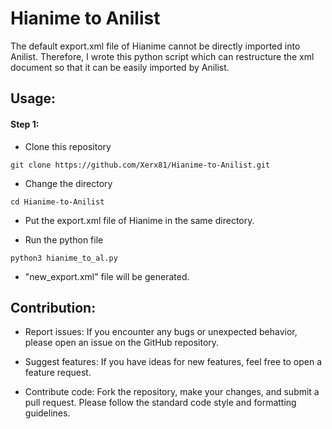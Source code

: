 # Hianime to Anilist

The default export.xml file of Hianime cannot be directly imported into Anilist. Therefore, I wrote this python script which can restructure the xml document so that it can be easily imported by Anilist.

## Usage:

#### Step 1:
- Clone this repository
```
git clone https://github.com/Xerx81/Hianime-to-Anilist.git
```

- Change the directory
```
cd Hianime-to-Anilist
```

- Put the export.xml file of Hianime in the same directory.

- Run the python file
```
python3 hianime_to_al.py
```

- "new_export.xml" file will be generated.

## Contribution:

- Report issues: If you encounter any bugs or unexpected behavior, please open an issue on the GitHub repository.

- Suggest features: If you have ideas for new features, feel free to open a feature request.

- Contribute code: Fork the repository, make your changes, and submit a pull request. Please follow the standard code style and formatting guidelines.
